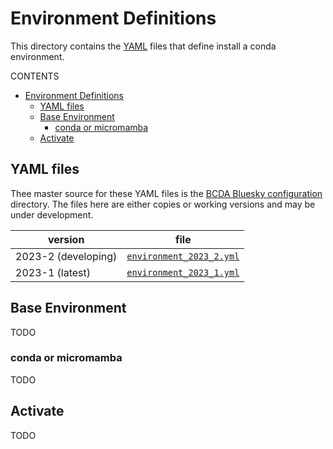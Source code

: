 # Environment Definitions

This directory contains the [YAML](https://yaml.org) files that define install a conda environment.

CONTENTS

- [Environment Definitions](#environment-definitions)
  - [YAML files](#yaml-files)
  - [Base Environment](#base-environment)
    - [conda or micromamba](#conda-or-micromamba)
  - [Activate](#activate)

## YAML files

Thee master source for these YAML files is the [BCDA Bluesky
configuration](https://github.com/BCDA-APS/use_bluesky/tree/main/install)
directory.  The files here are either copies or working versions and may be
under development.

version | file
--- | ---
2023-2 (developing) | [`environment_2023_2.yml`](/environments/environment_2023_2.yml)
2023-1 (latest) | [`environment_2023_1.yml`](/environments/environment_2023_1.yml)

## Base Environment

TODO

### conda or micromamba

TODO

## Activate

TODO
